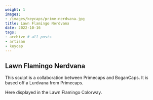 ```yaml
---
weight: 1
images:
- /images/keycaps/prime-nerdvana.jpg
title: Lawn Flamingo Nerdvana
date: 2022-10-16
tags:
- archive # all posts
- artisan
- keycap
---
```


## Lawn Flamingo Nerdvana

This sculpt is a collaboration between Primecaps and BoganCaps. It is based off a Lurdvana from Primecaps.

Here displayed in the Lawn Flamingo Colorway.
